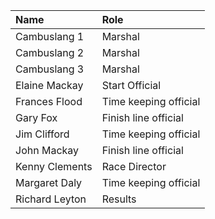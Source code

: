 | Name           | Role                  |
|:---------------|:----------------------|
| Cambuslang 1   | Marshal               |
| Cambuslang 2   | Marshal               |
| Cambuslang 3   | Marshal               |
| Elaine Mackay  | Start Official        |
| Frances Flood  | Time keeping official |
| Gary Fox       | Finish line official  |
| Jim Clifford   | Time keeping official |
| John Mackay    | Finish line official  |
| Kenny Clements | Race Director         |
| Margaret Daly  | Time keeping official |
| Richard Leyton | Results               |